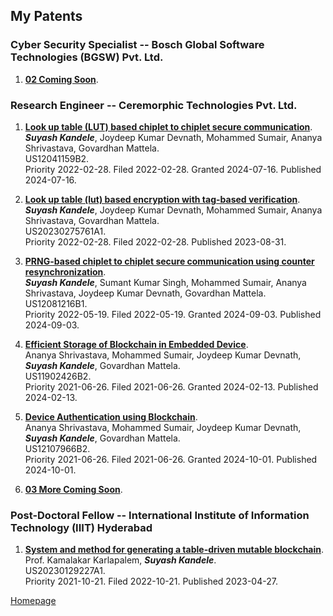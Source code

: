 <!--- load your font awesome icons for Font Awesome 5 --->
<link rel="stylesheet" href="https://maxcdn.bootstrapcdn.com/font-awesome/4.7.0/css/font-awesome.min.css">
<!--- load the theme js script after markdown-editor.min.js --->
<script src="/path/to/js/themes/fa5/theme.js"></script>
<link rel="stylesheet" href="https://cdn.rawgit.com/jpswalsh/academicons/master/css/academicons.min.css">

## My Patents

### Cyber Security Specialist -- Bosch Global Software Technologies (BGSW) Pvt. Ltd.

1. [**02 Coming Soon**]().

### Research Engineer -- Ceremorphic Technologies Pvt. Ltd.

1. [**Look up table (LUT) based chiplet to chiplet secure communication**](https://patents.google.com/patent/US12041159B2/en).<br/>_**Suyash Kandele**_, Joydeep Kumar Devnath, Mohammed Sumair, Ananya Shrivastava, Govardhan Mattela.<br/>US12041159B2.<br/>Priority 2022-02-28. Filed 2022-02-28. Granted 2024-07-16. Published 2024-07-16.

1. [**Look up table (lut) based encryption with tag-based verification**](https://patents.google.com/patent/US20230275761A1/en).<br/>_**Suyash Kandele**_, Joydeep Kumar Devnath, Mohammed Sumair, Ananya Shrivastava, Govardhan Mattela.<br/>US20230275761A1.<br/>Priority 2022-02-28. Filed 2022-02-28. Published 2023-08-31.

1. [**PRNG-based chiplet to chiplet secure communication using counter resynchronization**](https://patents.google.com/patent/US12081216B1/en).<br/>_**Suyash Kandele**_, Sumant Kumar Singh, Mohammed Sumair, Ananya Shrivastava, Joydeep Kumar Devnath, Govardhan Mattela.<br/>US12081216B1.<br/>Priority 2022-05-19. Filed 2022-05-19. Granted 2024-09-03. Published 2024-09-03.

1. [**Efficient Storage of Blockchain in Embedded Device**](https://patents.google.com/patent/US11902426B2/en).<br/>Ananya Shrivastava, Mohammed Sumair, Joydeep Kumar Devnath, _**Suyash Kandele**_, Govardhan Mattela.<br/>US11902426B2.<br/>Priority 2021-06-26. Filed 2021-06-26. Granted 2024-02-13. Published 2024-02-13.

1. [**Device Authentication using Blockchain**](https://patents.google.com/patent/US12107966B2/en).<br/>Ananya Shrivastava, Mohammed Sumair, Joydeep Kumar Devnath, _**Suyash Kandele**_, Govardhan Mattela.<br/>US12107966B2.<br/>Priority 2021-06-26. Filed 2021-06-26. Granted 2024-10-01. Published 2024-10-01.

1. [**03 More Coming Soon**]().

### Post-Doctoral Fellow -- International Institute of Information Technology (IIIT) Hyderabad

1. [**System and method for generating a table-driven mutable blockchain**](https://patents.google.com/patent/US20230129227A1/en).<br/>Prof. Kamalakar Karlapalem, _**Suyash Kandele**_.<br/>US20230129227A1.<br/>Priority 2021-10-21. Filed 2022-10-21. Published 2023-04-27.

[<i class="fa fa-arrow-circle-left"></i> Homepage](index)

